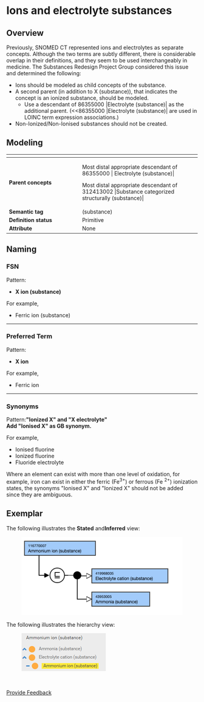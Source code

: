 # Ions and electrolyte substances

## Overview

Previously, SNOMED CT represented ions and electrolytes as separate concepts. Although the two terms are subtly different, there is considerable overlap in their definitions, and they seem to be used interchangeably in medicine. The Substances Redesign Project Group considered this issue and determined the following:

* Ions should be modeled as child concepts of the substance.
* A second parent (in addition to X (substance)), that indicates the concept is an ionized substance, should be modeled.
  * Use a descendant of 86355000 |Electrolyte (substance)| as the additional parent. (<<86355000 |Electrolyte (substance)| are used in LOINC term expression associations.)
* Non-Ionized/Non-Ionised substances should not be created.

## Modeling

<table data-header-hidden><thead><tr><th width="178.6484375"></th><th></th></tr></thead><tbody><tr><td><strong>Parent concepts</strong></td><td><p>Most distal appropriate descendant of  86355000 | Electrolyte (substance)|</p><p>Most distal appropriate descendant of 312413002 |Substance categorized structurally (substance)|</p></td></tr><tr><td><strong>Semantic tag</strong></td><td>(substance)</td></tr><tr><td><strong>Definition status</strong></td><td>Primitive</td></tr><tr><td><strong>Attribute</strong></td><td>None</td></tr></tbody></table>

## Naming

### FSN

Pattern:

* **X ion (substance)**&#x20;

For example,

* Ferric ion (substance)

***

### Preferred Term

Pattern:

* **X ion**

For example,

* Ferric ion

***

### Synonyms

Pattern:**"Ionized X" and "X electrolyte"**\
**Add "Ionised X" as GB synonym.**

For example,

* Ionised fluorine
* Ionized fluorine
* Fluoride electrolyte

Where an element can exist with more than one level of oxidation, for example, iron can exist in either the ferric (Fe<sup>3+</sup>) or ferrous (Fe <sup>2+</sup>) ionization states, the synonyms "Ionised X" and "Ionized X" should not be added since they are ambiguous.

## Exemplar

The following illustrates the **Stated** and**Inferred** view:

<div align="left"><figure><img src="../../../../../../.gitbook/assets/image (147).png" alt=""><figcaption></figcaption></figure></div>

The following illustrates the hierarchy view:

<div align="left"><figure><img src="../../../../../../.gitbook/assets/image (148).png" alt=""><figcaption></figcaption></figure></div>

<figure><img src="../../../../../../authoring/substance/images/174691613.png" alt=""><figcaption></figcaption></figure>






<a href="https://docs.google.com/forms/d/e/1FAIpQLScTmbZIf0UEQwYDkY27EEWBkaiYkHSbR0_9DmFrMLXoQLyL7Q/viewform?usp=pp_url&entry.1767247133=SCT+Editorial+Guide&entry.670899847=Ions%20and%20electrolyte%20substances" class="button primary">Provide Feedback</a>
